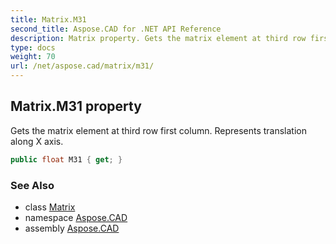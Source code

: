 ```yaml
---
title: Matrix.M31
second_title: Aspose.CAD for .NET API Reference
description: Matrix property. Gets the matrix element at third row first column. Represents translation along X axis
type: docs
weight: 70
url: /net/aspose.cad/matrix/m31/
---
```

## Matrix.M31 property

Gets the matrix element at third row first column. Represents translation along X axis.

```csharp
public float M31 { get; }
```

### See Also

* class [Matrix](../)
* namespace [Aspose.CAD](../../matrix/)
* assembly [Aspose.CAD](../../../)


